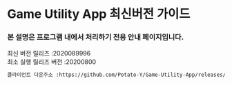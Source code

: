 # Game Utility App 최신버전 가이드
### 본 설명은 프로그램 내에서 처리하기 전용 안내 페이지입니다.

최신 버전 릴리즈 :2020089996<br>
최소 실행 릴리즈 버전 :20200800<br>
```txt
클라이언트 다운주소 :https://github.com/Potato-Y/Game-Utility-App/releases/download/v0.1.4/UpdateClient.exe입니다.
```
